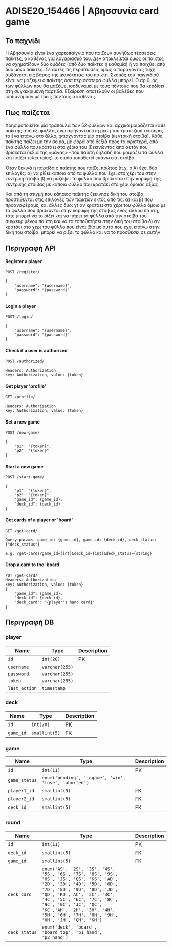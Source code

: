 # ADISE20_154466 | Αβησσυνία card game

## Το παχνίδι

Η Αβησσυνία είναι ένα χαρτοπαίγνιο που παίζουν συνήθως τέσσερεις παίκτες, ο καθένας για λογαριασμό του. 
Δεν αποκλείεται όμως οι παίκτες να σχηματίζουν δύο ομάδες (από δύο παίκτες η καθεμία) ή να παιχθεί από δύο μόνο παίκτες. Σε αυτές τις περιπτώσεις όμως ο παράγοντας τύχη αυξάνεται εις βάρος της ικανότητας του παίκτη. Σκοπός του παιγνιδιού είναι να μαζέψει ο παίκτης όσα περισσότερα φύλλα μπορεί.
Ο αριθμός των φύλλων που θα μαζέψει ισοδυναμεί με τους πόντους που θα κερδίσει στη συγκεκριμένη παρτίδα. Εξαίρεση αποτελούν οι βαλέδες που ισοδυναμούν με τρεις πόντους ο καθένας.

## Πως παίζεται

Χρησιμοποιείται μία τράπουλα των 52 φύλλων και αρχικά μοιράζεται κάθε παίκτης από έξι φύλλα, ενώ αφήνονται στη μέση του τραπεζιού τέσσερα, το ένα επάνω στο άλλο, φτιάχνοντας μία στοίβα (κεντρική στοίβα).
Κάθε παίκτης παίζει με την σειρά, με φορά από δεξιά προς τα αριστερά, από ένα φύλλο που κρατάει στα χέρια του (ξεκινώντας από αυτόν που βρίσκεται δεξιά της «μάνας» - του παίκτη δηλαδή που μοιράζει τα φύλλα και παίζει τελευταίος) το οποίο τοποθετεί επάνω στη στοίβα.

Όταν ξεκινά η παρτίδα ο παίκτης που παίζει πρώτος (π.χ. ο Α) έχει δύο επιλογές:
α) να ρίξει κάποιο από τα φύλλα που έχει στο χέρι του στην κεντρική στοίβα
β) να μαζέψει το φύλλο που βρίσκεται στην κορυφή της κεντρικής στοίβας με κάποιο φύλλο που κρατάει στο χέρι όμοιας αξίας

Και από τη στιγμή που κάποιος παίκτης ξεκίνησε δική του στοίβα, προστίθενται στις επιλογές των παικτών εκτός από τις: α) και β) που προαναφέραμε, και άλλες δύο:
γ) αν κρατάει στο χέρι του φύλλο όμοιο με τα φύλλα που βρίσκονται στην κορυφή της στοίβας ενός άλλου παίκτη, τότε μπορεί να το ρίξει και να πάρει τα φύλλα από την στοίβα του συγκεκριμένου παίκτη και να τα τοποθετήσει στην δική του στοίβα
δ) αν κρατάει στο χέρι του φύλλο που είναι ίδιο με αυτά που έχει επάνω στην δική του στοίβα, μπορεί να ρίξει το φύλλο και να το προσθέσει σε αυτήν

## Περιγραφή API

#### Register a player

```
POST /register/

{
    "username": "{username}",
    "password": "{password}"
}
```

#### Login a player

```
POST /login/

{
    "username": "{username}",
    "password": "{password}"
}
```

#### Check if a user is authorized

```
POST /authorized/

Headers: Authorization
key: Authorization, value: {token}
```

#### Get player 'profile'

```
GET /profile/

Headers: Authorization
key: Authorization, value: {token}
```

#### Set a new game

```
POST /new-game/

{
    "p1": "{token}",
    "p2": "{token}"
}
```

#### Start a new game

```
POST /start-game/

{
    "p1": "{token}",
    "p2": "{token}",
    "game_id": {game_id},
    "deck_id": {deck_id}
}
```

#### Get cards of a player or 'board'

```
GET /get-card/

Query params: game_id: {game_id}, game_id: {deck_id}, deck_status: {"deck_status"}

e.g. /get-cards?game_id={int}&deck_id={int}&deck_status={string}

```

#### Drop a card to the 'board'

```
PUT /get-card/
Headers: Authorization
key: Authorization, value: {token}
{
    "game_id": {game_id},
    "deck_id": {deck_id},
    "deck_card": "{player's hand card}"
}

```

## Περιγραφή DB

### player

| Name | Type  | Description |
| - | - | - |
| `id` | `int(20)` | PK |
| `username` | `varchar(255)` |  |
| `password` | `varchar(255)` |  |
| `token` | `varchar(255)` |  |
| `last_action` | `timestamp` |  |

### deck

| Name | Type  | Description
| - | - | - |
| `id` | `int(20)` | PK |
| `game_id` | `smallint(5)` | FK |

### game

| Name | Type  | Description
| - | - | - |
| `id` | `int(11)` | PK |
| `game_status` | `enum('pending', 'ingame', 'win', 'lose', 'aborted')` |  |
| `player1_id` | `smallint(5)` | FK |
| `player2_id` | `smallint(5)` | FK |
| `deck_id` | `smallint(5)` | FK |

### round

| Name | Type  | Description
| - | - | - |
| `id` | `int(11)` | PK |
| `deck_id` | `smallint(5)` | FK |
| `game_id` | `smallint(5)` | FK |
| `deck_card` | `enum('AS', '2S', '3S', '4S', '5S', '6S', '7S', '8S', '9S', '0S', 'JS', 'QS', 'KS', 'AD', '2D', '3D', '4D', '5D', '6D', '7D', '8D', '9D', '0D', 'JD', 'QD', 'KD','AC', '2C', '3C', '4C', '5C', '6C', '7C', '8C', '9C', '0C', 'JC', 'QC', 'KC','AH', '2H', '3H', '4H', '5H', '6H', '7H', '8H', '9H', '0H', 'JH', 'QH', 'KH')` |  |
| `deck_status` | `enum('deck', 'board', 'board_top', 'p1_hand', 'p2_hand')` |  |
